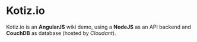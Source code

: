 Kotiz.io
========

Kotiz.io is an **AngularJS** wiki demo, using a **NodeJS** as an API backend and **CouchDB** as database (hosted by *Cloudant*).